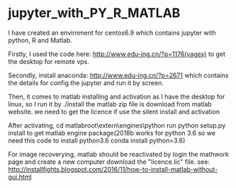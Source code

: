 # jupyter_with_PY_R_MATLAB
I have created an envirnment for centos6.9 which contains jupyter with python, R and Matlab.

Firstly, I used the code here: http://www.edu-ing.cn/?p=1176(vagex) to get the desktop for remote vps.

Secondly, install anaconda: http://www.edu-ing.cn/?p=2671 which contains the details for config the jupyter and run it by screen.



Then, it comes to matlab installing and activation
as I have the desktop for linux, so I run it by ./install the matlab zip file is download from matlab website.
we need to get the licence if use the silent install and activation

After activating, cd matlabroot\extern\engines\python
run python setup.py install
to get matlab engine package(2018b works for python 3.6 so we need this code to install python3.6 conda install python=3.6)

For image recoverying, matlab should be reactivated by login the mathwork page and create a new computer download the "licence.lic" file.
see: http://installfights.blogspot.com/2016/11/how-to-install-matlab-without-gui.html
